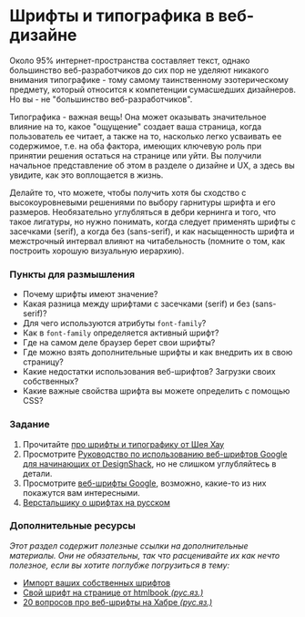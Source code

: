 # Шрифты и типографика в веб-дизайне

Около 95% интернет-пространства составляет текст, однако большинство веб-разработчиков до сих пор не уделяют никакого внимания типографике - тому самому таинственному эзотерическому предмету, который относится к компетенции сумасшедших дизайнеров. Но вы - не "большинство веб-разработчиков".

Типографика - важная вещь! Она может оказывать значительное влияние на то, какое "ощущение" создает ваша страница, когда пользователь ее читает, а также на то, насколько легко усваивать ее содержимое, т.е. на оба фактора, имеющих ключевую роль при принятии решения остаться на странице или уйти. Вы получили начальное представление об этом в разделе о дизайне и UX, а здесь вы увидите, как это воплощается в жизнь.

Делайте то, что можете, чтобы получить хотя бы сходство с высокоуровневыми решениями по выбору гарнитуры шрифта и его размеров. Необязательно углубляться в дебри кернинга и того, что такое лигатуры, но нужно понимать, когда следует применять шрифты с засечками (serif), а когда без (sans-serif), и как насыщенность шрифта и межстрочный интервал влияют  на читабельность (помните о том, как построить хорошую визуальную иерархию).

### Пункты для размышления

* Почему шрифты имеют значение?
* Какая разница между шрифтами с засечками (serif) и без (sans-serif)?
* Для чего используются атрибуты `font-family`?
* Как в `font-family` определяется активный шрифт?
* Где на самом деле браузер берет свои шрифты?
* Где можно взять дополнительные шрифты и как внедрить их в свою страницу?
* Какие недостатки использования веб-шрифтов? Загрузки своих собственных?
* Какие важные свойства шрифта вы можете определить с помощью CSS?

### Задание

1. Прочитайте [про шрифты и типографику от Шея Хау](http://learn.shayhowe.com/html-css/typography)
1. Просмотрите [Руководство по использованию веб-шрифтов Google для начинающих от DesignShack](http://designshack.net/articles/css/a-beginners-guide-to-using-google-web-fonts/), но не слишком углубляйтесь в детали.
3. Просмотрите [веб-шрифты Google](http://www.google.com/fonts), возможно, какие-то из них покажутся вам интересными.
4. [Верстальщику о шрифтах на русском](http://xiper.net/collect/html-and-css-tricks/typographics/safe-fonts)

### Дополнительные ресурсы

_Этот раздел содержит полезные ссылки на дополнительные материалы. Они не обязательны, так что расценивайте их как нечто полезное, если вы хотите поглубже погрузиться в тему:_

* [Импорт ваших собственных шрифтов](http://www.html5rocks.com/en/tutorials/webfonts/quick/)
* [Свой шрифт на странице от htmlbook *(рус.яз.)*](http://htmlbook.ru/blog/svoi-shrift-na-stranitse)
* [20 вопросов про веб-шрифты на Хабре *(рус.яз.)*](http://habrahabr.ru/company/adv/blog/184864/)